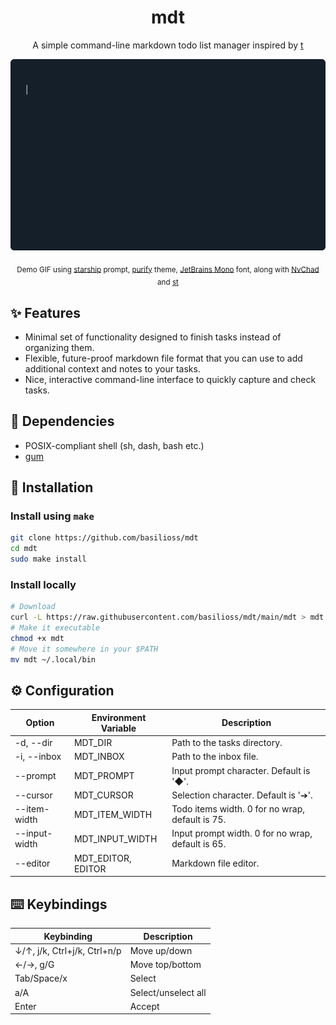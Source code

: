 <div align="center">
  <h1>mdt</h1>
  <p>A simple command-line markdown todo list manager inspired by <a href="https://github.com/sjl/t">t</a></p>
  <img src="mdt.gif" alt="Demo" width="800">
  <p>
    <sub>
      Demo GIF using <a href=https://starship.rs/>starship</a> prompt, <a href=https://github.com/kyoz/purify>purify</a> theme, <a href=https://www.jetbrains.com/lp/mono/>JetBrains Mono</a> font, along with <a href=https://nvchad.com>NvChad</a> and <a href=https://github.com/siduck/st>st</a>
    </sub>
  </p>
</div>
  
## :sparkles: Features

- Minimal set of functionality designed to finish tasks instead of organizing them.
- Flexible, future-proof markdown file format that you can use to add additional context and notes to your tasks.
- Nice, interactive command-line interface to quickly capture and check tasks.

## :receipt: Dependencies

- POSIX-compliant shell (sh, dash, bash etc.)
- [gum](https://github.com/charmbracelet/gum#installation)

## :rocket: Installation

### Install using `make`

```sh
git clone https://github.com/basilioss/mdt
cd mdt
sudo make install
```

### Install locally

```sh
# Download
curl -L https://raw.githubusercontent.com/basilioss/mdt/main/mdt > mdt
# Make it executable
chmod +x mdt
# Move it somewhere in your $PATH
mv mdt ~/.local/bin
```

## :gear: Configuration

| Option        | Environment Variable  | Description                                       |
| ------------  | --------------------- | ------------------------------------------------- |
| -d, --dir     | MDT_DIR               | Path to the tasks directory.                      |
| -i, --inbox   | MDT_INBOX             | Path to the inbox file.                           |
| --prompt      | MDT_PROMPT            | Input prompt character. Default is '◆'.           |
| --cursor      | MDT_CURSOR            | Selection character. Default is '➔'.              |
| --item-width  | MDT_ITEM_WIDTH        | Todo items width. 0 for no wrap, default is 75.   |
| --input-width | MDT_INPUT_WIDTH       | Input prompt width. 0 for no wrap, default is 65. |
| --editor      | MDT_EDITOR, EDITOR    | Markdown file editor.                             |

## :keyboard: Keybindings

| Keybinding                   | Description         |
| ---------------------------- | ------------------- |
| ↓/↑, j/k, Ctrl+j/k, Ctrl+n/p | Move up/down        |
| ←/→, g/G                     | Move top/bottom     |
| Tab/Space/x                  | Select              |
| a/A                          | Select/unselect all |
| Enter                        | Accept              |
